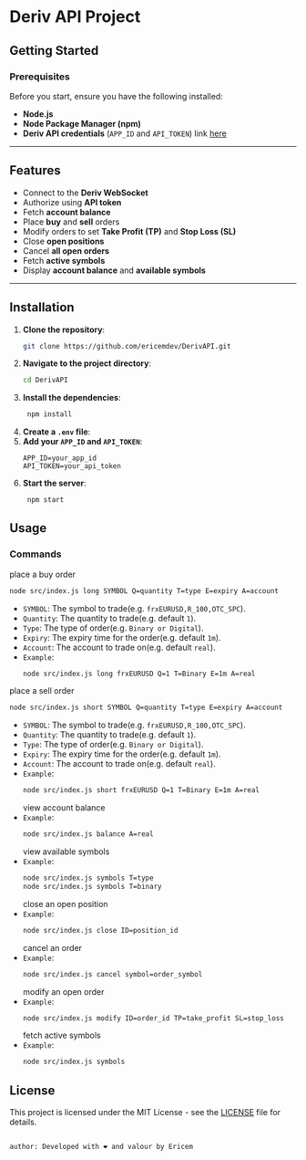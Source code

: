 
# Deriv API Project

## Getting Started

### Prerequisites

Before you start, ensure you have the following installed:

- **Node.js**
- **Node Package Manager (npm)**
- **Deriv API credentials** (`APP_ID` and `API_TOKEN`) link [here](https://api.deriv.com/dashboard/)

---

## Features

- Connect to the **Deriv WebSocket**
- Authorize using **API token**
- Fetch **account balance**
- Place **buy** and **sell** orders
- Modify orders to set **Take Profit (TP)** and **Stop Loss (SL)**
- Close **open positions**
- Cancel **all open orders**
- Fetch **active symbols**
- Display **account balance** and **available symbols**

---

## Installation

1. **Clone the repository**:
   ```bash
   git clone https://github.com/ericemdev/DerivAPI.git
2. **Navigate to the project directory**:
   ```bash
   cd DerivAPI
3. **Install the dependencies**:
   ```bash
    npm install
4. **Create a `.env` file**:
5. **Add your `APP_ID` and `API_TOKEN`**:
   ```env
   APP_ID=your_app_id
   API_TOKEN=your_api_token
6. **Start the server**:
   ```bash
    npm start
   
## Usage
### Commands
place a buy order
```bash
node src/index.js long SYMBOL Q=quantity T=type E=expiry A=account
```
- `SYMBOL`: The symbol to trade(e.g. `frxEURUSD,R_100,OTC_SPC`).
- `Quantity`: The quantity to trade(e.g. default `1`).
- `Type`: The type of order(e.g. `Binary or Digital`).
- `Expiry`: The expiry time for the order(e.g. default `1m`).
- `Account`: The account to trade on(e.g. default `real`).
- `Example`: 
    ```bash
    node src/index.js long frxEURUSD Q=1 T=Binary E=1m A=real
    ```
place a sell order
```bash
node src/index.js short SYMBOL Q=quantity T=type E=expiry A=account
```
- `SYMBOL`: The symbol to trade(e.g. `frxEURUSD,R_100,OTC_SPC`).
- `Quantity`: The quantity to trade(e.g. default `1`).
- `Type`: The type of order(e.g. `Binary or Digital`).
- `Expiry`: The expiry time for the order(e.g. default `1m`).
- `Account`: The account to trade on(e.g. default `real`).
- `Example`: 
    ```bash
    node src/index.js short frxEURUSD Q=1 T=Binary E=1m A=real
    ```
  view account balance
- `Example`: 
    ```bash
    node src/index.js balance A=real
    ```
  view available symbols
- `Example`: 
    ```bash
    node src/index.js symbols T=type
    node src/index.js symbols T=binary
    ```
  close an open position
- `Example`: 
    ```bash
    node src/index.js close ID=position_id
    ```
  cancel an order
- `Example`: 
    ```bash
    node src/index.js cancel symbol=order_symbol
    ```
  modify an open order
- `Example`: 
    ```bash
    node src/index.js modify ID=order_id TP=take_profit SL=stop_loss
    ```
  fetch active symbols
- `Example`: 
    ```bash
    node src/index.js symbols
    ```
## License

This project is licensed under the MIT License - see the [LICENSE](LICENSE) file for details.
```

author: Developed with ❤️ and valour by Ericem
```